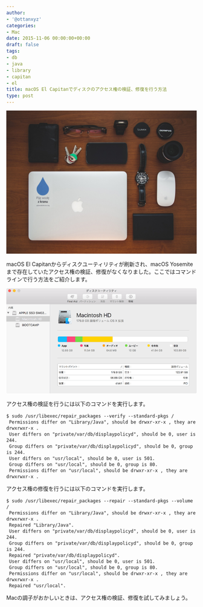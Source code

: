 ```yaml
---
author:
- '@ottanxyz'
categories:
- Mac
date: 2015-11-06 00:00:00+00:00
draft: false
tags:
- db
- java
- library
- capitan
- el
title: macOS El Capitanでディスクのアクセス権の検証、修復を行う方法
type: post
---
```


![](151106-563ca40e7a8b8-1.jpg)

macOS El Capitanからディスクユーティリティが刷新され、macOS Yosemiteまで存在していたアクセス権の検証、修復がなくなりました。ここではコマンドラインで行う方法をご紹介します。

![](151106-563ca4113ad49.png)

アクセス権の検証を行うには以下のコマンドを実行します。

    $ sudo /usr/libexec/repair_packages --verify --standard-pkgs /
     Permissions differ on "Library/Java", should be drwxr-xr-x , they are drwxrwxr-x .
     User differs on "private/var/db/displaypolicyd", should be 0, user is 244.
     Group differs on "private/var/db/displaypolicyd", should be 0, group is 244.
     User differs on "usr/local", should be 0, user is 501.
     Group differs on "usr/local", should be 0, group is 80.
     Permissions differ on "usr/local", should be drwxr-xr-x , they are drwxrwxr-x .

アクセス権の修復を行うには以下のコマンドを実行します。

    $ sudo /usr/libexec/repair_packages --repair --standard-pkgs --volume /
     Permissions differ on "Library/Java", should be drwxr-xr-x , they are drwxrwxr-x .
     Repaired "Library/Java".
     User differs on "private/var/db/displaypolicyd", should be 0, user is 244.
     Group differs on "private/var/db/displaypolicyd", should be 0, group is 244.
     Repaired "private/var/db/displaypolicyd".
     User differs on "usr/local", should be 0, user is 501.
     Group differs on "usr/local", should be 0, group is 80.
     Permissions differ on "usr/local", should be drwxr-xr-x , they are drwxrwxr-x .
     Repaired "usr/local".

Macの調子がおかしいときは、アクセス権の検証、修復を試してみましょう。
